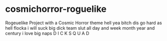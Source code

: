 # cosmichorror-roguelike
Rogeuelike Project with a Cosmic Horror theme
hell yea bitch dis go hard as hell flocka i will suck big dick team slut all day and week month year and century i love big naps D I C K S Q U A D
